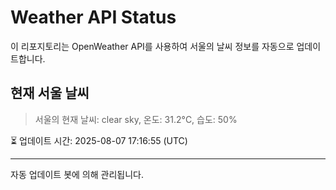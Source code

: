 
# Weather API Status

이 리포지토리는 OpenWeather API를 사용하여 서울의 날씨 정보를 자동으로 업데이트합니다.

## 현재 서울 날씨
> 서울의 현재 날씨: clear sky, 온도: 31.2°C, 습도: 50%

⏳ 업데이트 시간: 2025-08-07 17:16:55 (UTC)

---
자동 업데이트 봇에 의해 관리됩니다.
